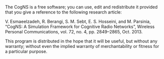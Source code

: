 The CogNS is a free software; you can use, edit and redistribute it provided that you give a reference to the following research article: 

V. Esmaeelzadeh, R. Berangi, S. M. Sebt, E. S. Hosseini, and M. Parsinia, “CogNS: A Simulation Framework for Cognitive Radio Networks”, Wireless Personal Communications, vol. 72, no. 4, pp. 2849–2865, Oct. 2013. 

This program is distributed in the hope that it will be useful, but without any warranty; without even the implied warranty of merchantability or fitness for a particular purpose.
